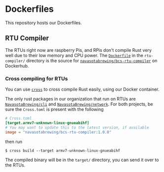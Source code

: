 # Dockerfiles
This repository hosts our Dockerfiles.

## RTU Compiler
The RTUs right now are raspberry Pis, and RPis don't compile Rust very well due to their low memory and CPU power. The [`Dockerfile`](rtu-compiler/Dockerfile) in the `rtu-compiler/` directory is the source for [`navasotabrewing/bcs-rtu-compiler`](https://hub.docker.com/r/navasotabrewing/bcs-rtu-compiler) on Dockerhub.

### Cross compiling for RTUs
You can use [`cross`](https://github.com/rust-embedded/cross) to cross compile Rust easily, using our Docker container.

The only rust packages in our organization that run on RTUs are [`NavasotaBrewing/cli`](https://github.com/NavasotaBrewing/cli) and [`NavasotaBrewing/network`](https://github.com/NavasotaBrewing/network). For both projects, be sure the `Cross.toml` is present with the following

```toml
# Cross.toml
[target.armv7-unknown-linux-gnueabihf]
# You may want to update this to the latest version, if available
image = "navasotabrewing/bcs-rtu-compiler:1.0.0"
```

then run
```
$ cross build --target armv7-unknown-linux-gnueabihf
```

The compiled binary will be in the `target/` directory, you can send it over to the RTUs.